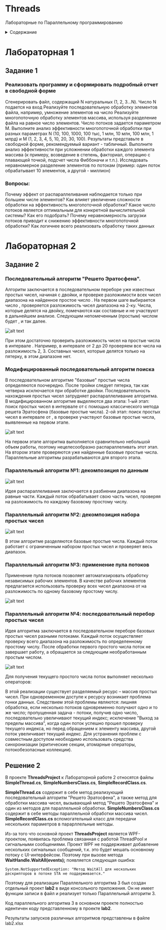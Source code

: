 # Threads
 Лабораторные по Параллельному программированию

<!-- TABLE OF CONTENTS -->
<details>
  <summary>Содержание</summary>
  <ol>
    <li><a href="#Лабораторная-1">Лабораторная 1</a>
      <ul>
        <li><a href="#Задание-1">Задание</a></li>
      </ul>
    </li>
    <li><a href="#Лабораторная-2">Лабораторная 2</a>
      <ul>
        <li><a href="#Задание-2">Задание</a></li>
        <li><a href="#Решение-2">Решение</a></li>
      </ul>
    </li>
    <li><a href="#">Лабораторная 3</a></li>
  </ol>
</details>

# Лабораторная 1

## Задание 1
### Реализовать программу и сформировать подробный отчет в свободной форме
Сгенерировать файл, содержащий N натуральных (1, 2, 3…N). Число N подается на вход
Реализуйте последовательную обработку элементов файла, например, умножение элементов на число
Реализуйте многопоточную обработку элементов массива, используя разделение файла на равное число элементов. Число потоков задается параметром M.
Выполните анализ эффективности многопоточной обработки при разных параметрах N (10, 100, 1000, 100 тыс, 1 млн, 10 млн, 100 млн, 1 млрд) и M (1, 2, 3, 4, 5, 10, 20, 30, 100). Результаты представьте в свободной форме, рекомендуемый вариант - табличный.
Выполните анализ эффективности при усложнении обработки каждого элемента массива (к примеру, возведение в степень, факториал, операцию с плавающей  точкой,  подсчет числа Фиббоначи и т.п.).
Исследовать неравномерное разделение элементов по потокам (пример: один поток обрабатывает 10 элементов, а другой - миллион)
 
### Вопросы:
Почему эффект от распараллеливания наблюдается только при большем числе элементов?
Как влияет увеличение сложности обработки на эффективность многопоточной обработки?
Какое число потоков является оптимальным для конкретной вычислительной системы? Как его подобрать? 
Почему неравномерность загрузки потоков приводит к снижению эффективности многопоточной обработки?
Как логичнее всего реализовать обработку таких данных


# Лабораторная 2

## Задание 2

### Последовательный алгоритм "Решето Эратосфена".
Алгоритм заключается в последовательном переборе уже известных простых чисел, начиная с двойки, и проверке разложимости всех чисел диапазона на найденное простое число . На первом шаге выбирается число , проверяется разложимость чисел диапазона на 2-ку. Числа, которые делятся на двойку, помечаются как составные и не участвуют в дальнейшем анализе. Следующим непомеченным (простым) числом будет , и так далее.

![alt text](https://intuit.ru/EDI/25_01_16_3/1453674113-15194/tutorial/1158/objects/6/files/2_1.png)

При этом достаточно проверить разложимость чисел на простые числа в интервале . Например, в интервале от 2 до 20 проверяем все числа на разложимость 2, 3. Составных чисел, которые делятся только на пятерку, в этом диапазоне нет.

### Модифицированный последовательный алгоритм поиска
В последовательном алгоритме "базовые" простые числа определяются поочередно. После тройки следует пятерка, так как четверка исключается при обработке двойки. Последовательность нахождения простых чисел затрудняет распараллеливание алгоритма. В модифицированном алгоритме выделяются два этапа:
1-ый этап: поиск простых чисел в интервале от с помощью классического метода решета Эратосфена (базовые простые числа).
2-ой этап: поиск простых чисел в интервале от , в проверке участвуют базовые простые числа, выявленные на первом этапе.

![alt text](https://intuit.ru/EDI/25_01_16_3/1453674113-15194/tutorial/1158/objects/6/files/2_2.png)

На первом этапе алгоритма выполняется сравнительно небольшой объем работы, поэтому нецелесообразно распараллеливать этот этап. На втором этапе проверяются уже найденные базовые простые числа. Параллельные алгоритмы разрабатываются для второго этапа.

### Параллельный алгоритм №1: декомпозиция по данным

![alt text](https://intuit.ru/EDI/25_01_16_3/1453674113-15194/tutorial/1158/objects/6/files/2_3.png)

Идея распараллеливания заключается в разбиении диапазона на равные части. Каждый поток обрабатывает свою часть чисел, проверяя на разложимость по каждому базовому простому числу.

### Параллельный алгоритм №2: декомпозиция набора простых чисел
![alt text](https://intuit.ru/EDI/25_01_16_3/1453674113-15194/tutorial/1158/objects/6/files/2_4.png)

В этом алгоритме разделяются базовые простые числа. Каждый поток работает с ограниченным набором простых чисел и проверяет весь диапазон.

### Параллельный алгоритм №3: применение пула потоков

Применение пула потоков позволяет автоматизировать обработку независимых рабочих элементов. В качестве рабочих элементов предлагается использовать проверку всех чисел диапазона от на разложимость по одному базовому простому числу.

![alt text](https://intuit.ru/EDI/25_01_16_3/1453674113-15194/tutorial/1158/objects/6/files/2_5.png)

### Параллельный алгоритм №4: последовательный перебор простых чисел
Идея алгоритма заключается в последовательном переборе базовых простых чисел разными потоками. Каждый поток осуществляет проверку всего диапазона на разложимость по определенному простому числу. После обработки первого простого числа поток не завершает работу, а обращается за следующим необработанным простым числом.

![alt text](https://intuit.ru/EDI/25_01_16_3/1453674113-15194/tutorial/1158/objects/6/files/2_6.png)

Для получения текущего простого числа поток выполняет несколько операторов:
     
В этой реализации существует разделяемый ресурс – массив простых чисел. При одновременном доступе к ресурсу возникает проблема гонки данных. Следствием этой проблемы являются: лишняя обработка, если несколько потоков одновременно получают одно и то же число; пропущенная задача - потоки, получив одно число, последовательно увеличивают текущий индекс; исключение "Выход за пределы массива", когда один поток успешно прошел проверку текущего индекса, но перед обращением к элементу массива, другой поток увеличивает текущий индекс.
Для устранения проблем с совместным доступом необходимо использовать средства синхронизации (критические секции, атомарные операторы, потокобезопасные коллекции).

## Решение 2

В проекте **ThreadsProject** к Лабораторной работе 2 относятся файлы **SimpleThread.cs**, **SimpleNumbersClass.cs**,  **SimpleRecordClass.cs**.

**SimpleThread.cs** содержит в себе метод реализующий последовательный алгоритм "Решето Эратосфена", а также метод для обработки массива чисел, вызывающий метод "Решето Эратосфена" и один из методов для параллельной обработки.
**SimpleNumbersClass.cs** содержит в себе методы параллельной обработки массива чисел.
**SimpleRecordClass.cs** вспомогательный класс для передачи нескольких параметров в парарллельные методы.

Из-за того что основной проект **ThreadsProject** является WPF-проектом, появилась проблема связанная с работой ThreadPool и сигнальными сообщениями. Проект WPF не поддерживает добавление нескольких сигнальных сообщений, т.к. это будет мешать основному потоку с UI-интерфейсом. Поэтому при вызове метода **WaitHandle.WaitAll(events);** появляется следующая ошибка:

```System.NotSupportedException: "Метод WaitAll для нескольких дескрипторов в потоке STA не поддерживается."```

Поэтому для реализации Параллельного алгоритма 3 был создан отдельный проект **lab2** в виде консольного приложения. Он не имеет функции записи в файл и реализует только Параллельный алгоритм 3.

Код параллельного алгоритма 3 в основном проекте полностью идентичен коду представленному в проекте **lab2**.

Результаты запусков различных алгоритмов представлены в файле lab2.xlsx 
